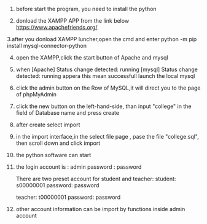 1. before start the program, you need to install the python 

2. donload the XAMPP APP from the link below
https://www.apachefriends.org/

3.after you donload XAMPP luncher,open the cmd and enter 
python -m pip install mysql-connector-python

4. open the XAMPP,click the start button of Apache and mysql

5. when  [Apache] 	Status change detected: running
         [mysql] 	Status change detected: running
appera this mean successfull launch the local mysql


6. click the admin button on the Row of MySQL,it will direct you to the page of phpMyAdmin

7. click the new button on the left-hand-side, than input "college" in the field of Database name and press create 

8. after create select import

9. in the import interface,in the select file page , pase the file "college.sql", then scroll down and click import

10. the python software can start

11. the login account is :  admin
              password   :  password
			  
	There are two preset account for student and teacher:
	student:	s00000001
	password:	password
	
	teacher:	t00000001
	password:	password

12. other account information can be import by functions inside admin  account              

